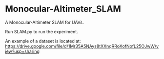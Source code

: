 # Monocular-Altimeter_SLAM
A Monocular-Altimeter SLAM for UAVs.

Run SLAM.py to run the experiment.

An example of a dataset is located at:
https://drive.google.com/file/d/1Mr35A5NAys8tXXnqRRoXofNofL25OJwW/view?usp=sharing

